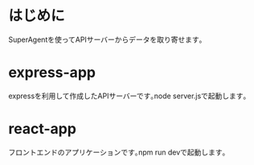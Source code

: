 # はじめに

SuperAgentを使ってAPIサーバーからデータを取り寄せます｡

# express-app

expressを利用して作成したAPIサーバーです｡node server.jsで起動します｡

# react-app

フロントエンドのアプリケーションです｡npm run devで起動します｡
